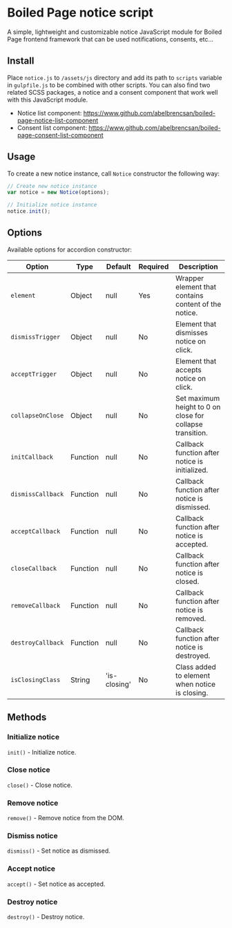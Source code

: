# Boiled Page notice script

A simple, lightweight and customizable notice JavaScript module for Boiled Page frontend framework that can be used notifications, consents, etc...

## Install

Place `notice.js` to `/assets/js` directory and add its path to `scripts` variable in `gulpfile.js` to be combined with other scripts. You can also find two related SCSS packages, a notice and a consent component that work well with this JavaScript module.

- Notice list component: <https://www.github.com/abelbrencsan/boiled-page-notice-list-component>
- Consent list component: <https://www.github.com/abelbrencsan/boiled-page-consent-list-component>

## Usage

To create a new notice instance, call `Notice` constructor the following way:

```js
// Create new notice instance
var notice = new Notice(options);

// Initialize notice instance
notice.init();
```

## Options

Available options for accordion constructor:

Option| Type | Default | Required | Description
------|------|---------|----------|------------
`element` | Object | null | Yes | Wrapper element that contains content of the notice.
`dismissTrigger` | Object | null | No | Element that dismisses notice on click.
`acceptTrigger` | Object | null | No | Element that accepts notice on click.
`collapseOnClose` | Object | null | No | Set maximum height to 0 on close for collapse transition.
`initCallback` | Function | null | No | Callback function after notice is initialized.
`dismissCallback` | Function | null | No | Callback function after notice is dismissed.
`acceptCallback` | Function | null | No | Callback function after notice is accepted.
`closeCallback` | Function | null | No | Callback function after notice is closed.
`removeCallback` | Function | null | No | Callback function after notice is removed.
`destroyCallback` | Function | null | No | Callback function after notice is destroyed.
`isClosingClass` | String | 'is-closing' | No | Class added to element when notice is closing.

## Methods

### Initialize notice

`init()` - Initialize notice.

### Close notice

`close()` - Close notice.

### Remove notice

`remove()` - Remove notice from the DOM.

### Dismiss notice

`dismiss()` - Set notice as dismissed.

### Accept notice

`accept()` - Set notice as accepted.

### Destroy notice

`destroy()` - Destroy notice.